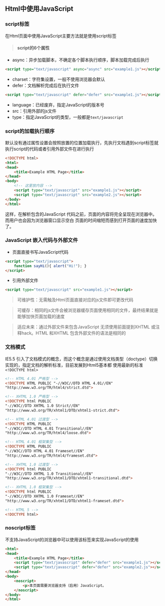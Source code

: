 ﻿## Html中使用JavaScript
### script标签
在Html页面中使用JavaScript主要方法就是使用script标签
> #### script的6个属性
- async：异步加载脚本，不确定各个脚本执行顺序，脚本加载完成后执行
``` Html
<script type="text/javascript" async="async" src="example1.js"></script>
```
- charset：字符集设置，一般不使用浏览器会默认
- defer：文档解析完成后在执行文件
``` Html
<script type="text/javascript" defer="defer" src="example1.js"></script>
```
- language：已经废弃，指定JavaScript的版本号
- src：引用外部的js文件
- type：指定JavaScript的类型，一般都是`text/javascript`
### script的加载执行顺序
默认没有通过属性设置会按照放置的位置加载执行，先执行文档遇到script标签就执行script的代码或者引用外部文件在进行执行
``` Html
<!DOCTYPE html>
<html>
<head>
    <title>Example HTML Page</title>
</head>
<body>
    <!-- 这里放内容 -->
    <script type="text/javascript" src="example1.js"></script>
    <script type="text/javascript" src="example2.js"></script>
</body>
</html>
```
这样，在解析包含的JavaScript 代码之前，页面的内容将完全呈现在浏览器中。而用户也会因为浏览器窗口显示空白
页面的时间缩短而感到打开页面的速度加快了。
### JavaScript 嵌入代码与外部文件
- 页面直接书写JavaScript代码
```Html
<script type="text/javascript">
    function sayHi(){ alert("Hi!"); }
</script>
```
- 引用外部文件
```Html
<script type="text/javascript" src="example1.js"></script>
```
>可维护性：无需触及Html页面直接对应的js文件即可更改代码

>可缓存：相同的js文件会被浏览器缓存页面使用相同的文件，最终结果就是能够加快页面加载的速度

>适应未来：通过外部文件来包含JavaScript 无须使用前面提到XHTML 或注释hack。HTML 和XHTML 包含外部文件的语法是相同的

### 文档模式
IE5.5 引入了文档模式的概念，而这个概念是通过使用文档类型（doctype）切换实现的，指定文档的解析标准，目前发展到Html5基本都
使用最新的标准`<!DOCTYPE html>`
``` Html
<!-- HTML 4.01 严格型 -->
<!DOCTYPE HTML PUBLIC "-//W3C//DTD HTML 4.01//EN"
"http://www.w3.org/TR/html4/strict.dtd">

<!-- XHTML 1.0 严格型 -->
<!DOCTYPE html PUBLIC
"-//W3C//DTD XHTML 1.0 Strict//EN"
"http://www.w3.org/TR/xhtml1/DTD/xhtml1-strict.dtd">

<!-- HTML 4.01 过渡型 -->
<!DOCTYPE HTML PUBLIC
"-//W3C//DTD HTML 4.01 Transitional//EN"
"http://www.w3.org/TR/html4/loose.dtd">

<!-- HTML 4.01 框架集型 -->
<!DOCTYPE HTML PUBLIC
"-//W3C//DTD HTML 4.01 Frameset//EN"
"http://www.w3.org/TR/html4/frameset.dtd">

<!-- XHTML 1.0 过渡型 -->
<!DOCTYPE html PUBLIC
"-//W3C//DTD XHTML 1.0 Transitional//EN"
"http://www.w3.org/TR/xhtml1/DTD/xhtml1-transitional.dtd">

<!-- XHTML 1.0 框架集型 -->
<!DOCTYPE html PUBLIC
"-//W3C//DTD XHTML 1.0 Frameset//EN"
"http://www.w3.org/TR/xhtml1/DTD/xhtml1-frameset.dtd">

<!-- HTML 5 -->
<!DOCTYPE html>
```
### noscript标签
不支持JavaScript的浏览器中可以使用该标签来实现JavaScript的使用
``` Html
<html>
<head>
    <title>Example HTML Page</title>
    <script type="text/javascript" defer="defer" src="example1.js"></script>
    <script type="text/javascript" defer="defer" src="example2.js"></script>
</head>
<body>
    <noscript>
        <p>本页面需要浏览器支持（启用）JavaScript。
    </noscript>
</body>
</html>
```